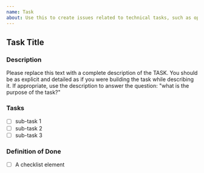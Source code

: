 ```yaml
---
name: Task
about: Use this to create issues related to technical tasks, such as optimizations, refactor, db tasks, etc
---
```


## Task Title

### Description

Please replace this text with a complete description of the TASK. You should be as explicit and detailed as if you were building the task while describing it. If appropriate, use the description to answer the question: "what is the purpose of the task?"

### Tasks

- [ ] sub-task 1
- [ ] sub-task 2
- [ ] sub-task 3

### Definition of Done

- [ ] A checklist element